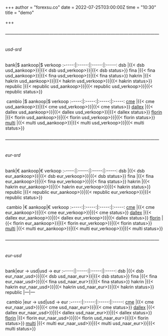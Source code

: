 +++
author = "forexsu.co"
date = 2022-07-25T03:00:00Z
time = "10:30"
title = "demo"

+++
###### ———————————————————————————————————
###### usd-srd
bank|$ aankoop|$ verkoop
:-----:|:-----:|:-----:|:-----:
dsb |{{< dsb usd_aankoop>}}|{{< dsb usd_verkoop>}}|{{< dsb status>}}
fina |{{< fina usd_aankoop>}}|{{< fina usd_verkoop>}}|{{< fina status>}}
hakrin |{{< hakrin usd_aankoop>}}|{{< hakrin usd_verkoop>}}|{{< hakrin status>}}
republic |{{< republic usd_aankoop>}}|{{< republic usd_verkoop>}}|{{< republic status>}}

&nbsp;cambio&nbsp;|$ aankoop|$ verkoop
:-----:|:-----:|:-----:|:-----:
[cme](/cme) |{{< cme usd_aankoop>}}|{{< cme usd_verkoop>}}|{{< cme status>}}
[dallex](/dallex) |{{< dallex usd_aankoop>}}|{{< dallex usd_verkoop>}}|{{< dallex status>}}
[florin](/florin) |{{< florin usd_aankoop>}}|{{< florin usd_verkoop>}}|{{< florin status>}}
[multi](/multi) |{{< multi usd_aankoop>}}|{{< multi usd_verkoop>}}|{{< multi status>}}

###### ———————————————————————————————————
###### eur-srd
bank|€ aankoop|€ verkoop
:-----:|:-----:|:-----:|:-----:
dsb |{{< dsb eur_aankoop>}}|{{< dsb eur_verkoop>}}|{{< dsb status>}}
fina |{{< fina eur_aankoop>}}|{{< fina eur_verkoop>}}|{{< fina status>}}
hakrin |{{< hakrin eur_aankoop>}}|{{< hakrin eur_verkoop>}}|{{< hakrin status>}}
republic |{{< republic eur_aankoop>}}|{{< republic eur_verkoop>}}|{{< republic status>}}

&nbsp;cambio&nbsp;|€ aankoop|€ verkoop
:-----:|:-----:|:-----:|:-----:
[cme](/cme) |{{< cme eur_aankoop>}}|{{< cme eur_verkoop>}}|{{< cme status>}}
[dallex](/dallex) |{{< dallex eur_aankoop>}}|{{< dallex eur_verkoop>}}|{{< dallex status>}}
[florin](/florin) |{{< florin eur_aankoop>}}|{{< florin eur_verkoop>}}|{{< florin status>}}
[multi](/multi) |{{< multi eur_aankoop>}}|{{< multi eur_verkoop>}}|{{< multi status>}}

###### ———————————————————————————————————
###### eur-usd
bank|eur → usd|usd → eur
:-----:|:-----:|:-----:|:-----:
dsb |{{< dsb eur_naar_usd>}}|{{< dsb usd_naar_eur>}}|{{< dsb status>}}
fina |{{< fina eur_naar_usd>}}|{{< fina usd_naar_eur>}}|{{< fina status>}}
hakrin |{{< hakrin eur_naar_usd>}}|{{< hakrin usd_naar_eur>}}|{{< hakrin status>}}
republic  |—|—

&nbsp;cambio&nbsp;|eur → usd|usd → eur
:-----:|:-----:|:-----:|:-----:
[cme](/cme) |{{< cme eur_naar_usd>}}|{{< cme usd_naar_eur>}}|{{< cme status>}}
[dallex](/dallex) |{{< dallex eur_naar_usd>}}|{{< dallex usd_naar_eur>}}|{{< dallex status>}}
[florin](/florin) |{{< florin eur_naar_usd>}}|{{< florin usd_naar_eur>}}|{{< florin status>}}
[multi](/multi) |{{< multi eur_naar_usd>}}|{{< multi usd_naar_eur>}}|{{< multi status>}}
